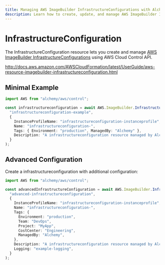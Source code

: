 ```yaml
---
title: Managing AWS ImageBuilder InfrastructureConfigurations with Alchemy
description: Learn how to create, update, and manage AWS ImageBuilder InfrastructureConfigurations using Alchemy Cloud Control.
---
```


# InfrastructureConfiguration

The InfrastructureConfiguration resource lets you create and manage [AWS ImageBuilder InfrastructureConfigurations](https://docs.aws.amazon.com/imagebuilder/latest/userguide/) using AWS Cloud Control API.

http://docs.aws.amazon.com/AWSCloudFormation/latest/UserGuide/aws-resource-imagebuilder-infrastructureconfiguration.html

## Minimal Example

```ts
import AWS from "alchemy/aws/control";

const infrastructureconfiguration = await AWS.ImageBuilder.InfrastructureConfiguration(
  "infrastructureconfiguration-example",
  {
    InstanceProfileName: "infrastructureconfiguration-instanceprofile",
    Name: "infrastructureconfiguration-",
    Tags: { Environment: "production", ManagedBy: "Alchemy" },
    Description: "A infrastructureconfiguration resource managed by Alchemy",
  }
);
```

## Advanced Configuration

Create a infrastructureconfiguration with additional configuration:

```ts
import AWS from "alchemy/aws/control";

const advancedInfrastructureConfiguration = await AWS.ImageBuilder.InfrastructureConfiguration(
  "advanced-infrastructureconfiguration",
  {
    InstanceProfileName: "infrastructureconfiguration-instanceprofile",
    Name: "infrastructureconfiguration-",
    Tags: {
      Environment: "production",
      Team: "DevOps",
      Project: "MyApp",
      CostCenter: "Engineering",
      ManagedBy: "Alchemy",
    },
    Description: "A infrastructureconfiguration resource managed by Alchemy",
    Logging: "example-logging",
  }
);
```

